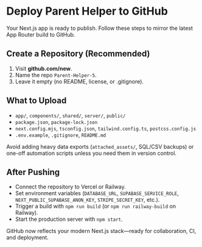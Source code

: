 # Deploy Parent Helper to GitHub

Your Next.js app is ready to publish. Follow these steps to mirror the latest App Router build to GitHub.

## Create a Repository (Recommended)
1. Visit **github.com/new**.
2. Name the repo `Parent-Helper-5`.
3. Leave it empty (no README, license, or .gitignore).

## What to Upload
- `app/`, `components/`, `shared/`, `server/`, `public/`
- `package.json`, `package-lock.json`
- `next.config.mjs`, `tsconfig.json`, `tailwind.config.ts`, `postcss.config.js`
- `.env.example`, `.gitignore`, `README.md`

Avoid adding heavy data exports (`attached_assets/`, SQL/CSV backups) or one-off automation scripts unless you need them in version control.

## After Pushing
- Connect the repository to Vercel or Railway.
- Set environment variables (`DATABASE_URL`, `SUPABASE_SERVICE_ROLE`, `NEXT_PUBLIC_SUPABASE_ANON_KEY`, `STRIPE_SECRET_KEY`, etc.).
- Trigger a build with `npm run build` (or `npm run railway-build` on Railway).
- Start the production server with `npm start`.

GitHub now reflects your modern Next.js stack—ready for collaboration, CI, and deployment.
